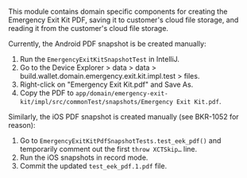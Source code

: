 This module contains domain specific components for creating the Emergency Exit Kit PDF, saving it to customer's cloud file storage, and reading it from the customer's cloud file storage.

Currently, the Android PDF snapshot is be created manually:
1. Run the `EmergencyExitKitSnapshotTest` in IntelliJ.
2. Go to the Device Explorer > data > data > build.wallet.domain.emergency.exit.kit.impl.test > files.
3. Right-click on "Emergency Exit Kit.pdf" and Save As.
4. Copy the PDF to `app/domain/emergency-exit-kit/impl/src/commonTest/snapshots/Emergency Exit Kit.pdf`.

Similarly, the iOS PDF snapshot is created manually (see BKR-1052 for reason):
1. Go to `EmergencyExitKitPdfSnapshotTests.test_eek_pdf()` and temporarily comment out the first `throw XCTSkip…` line.
2. Run the iOS snapshots in record mode.
3. Commit the updated `test_eek_pdf.1.pdf` file.